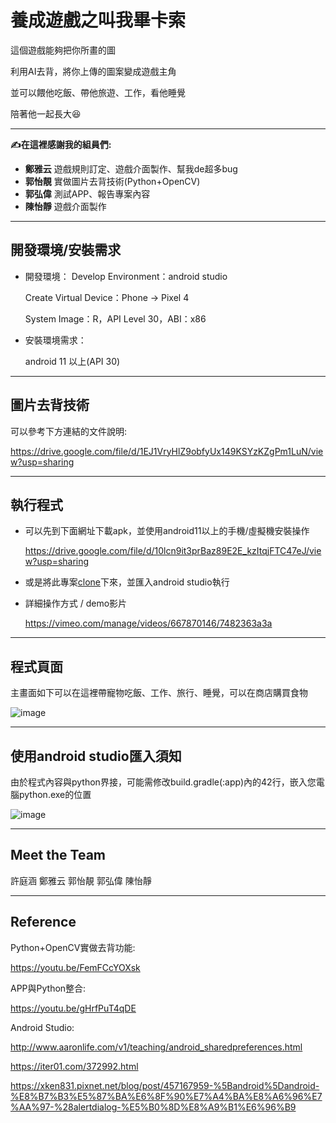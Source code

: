 # 養成遊戲之叫我畢卡索

這個遊戲能夠把你所畫的圖

利用AI去背，將你上傳的圖案變成遊戲主角

並可以餵他吃飯、帶他旅遊、工作，看他睡覺

陪著他一起長大😆


---
 **✍在這裡感謝我的組員們:**

* **鄭雅云** 遊戲規則訂定、遊戲介面製作、幫我de超多bug
* **郭怡靚** 實做圖片去背技術(Python+OpenCV)
* **郭弘偉** 測試APP、報告專案內容
* **陳怡靜** 遊戲介面製作

---
## 開發環境/安裝需求

* 開發環境：
  Develop Environment：android studio
  
  Create Virtual Device：Phone -> Pixel 4
  
  System Image：R，API Level 30，ABI：x86

* 安裝環境需求：

  android 11 以上(API 30)
  
---
## 圖片去背技術

可以參考下方連結的文件說明:

https://drive.google.com/file/d/1EJ1VryHlZ9obfyUx149KSYzKZgPm1LuN/view?usp=sharing

---
## 執行程式
* 可以先到下面網址下載apk，並使用android11以上的手機/虛擬機安裝操作

  https://drive.google.com/file/d/10lcn9it3prBaz89E2E_kzItqjFTC47eJ/view?usp=sharing
  
* 或是將此專案[clone](https://github.com/imbianyunren/Picasso/archive/refs/heads/main.zip)下來，並匯入android studio執行

* 詳細操作方式 / demo影片

  https://vimeo.com/manage/videos/667870146/7482363a3a

---
## 程式頁面

  主畫面如下可以在這裡帶寵物吃飯、工作、旅行、睡覺，可以在商店購買食物
  
![image](https://user-images.githubusercontent.com/60705979/150189220-69115e16-46ea-48b4-98db-9490ce44defb.png)

---

## 使用android studio匯入須知

由於程式內容與python界接，可能需修改build.gradle(:app)內的42行，嵌入您電腦python.exe的位置

![image](https://user-images.githubusercontent.com/60705979/149674692-355a50d8-5253-4ff5-ab87-037c56a6dcd9.png)

---

## Meet the Team 

許庭涵
鄭雅云
郭怡靚
郭弘偉
陳怡靜

---

## Reference

Python+OpenCV實做去背功能:

https://youtu.be/FemFCcYOXsk

APP與Python整合:

https://youtu.be/gHrfPuT4qDE

Android Studio:

http://www.aaronlife.com/v1/teaching/android_sharedpreferences.html

https://iter01.com/372992.html

https://xken831.pixnet.net/blog/post/457167959-%5Bandroid%5Dandroid-%E8%B7%B3%E5%87%BA%E6%8F%90%E7%A4%BA%E8%A6%96%E7%AA%97-%28alertdialog-%E5%B0%8D%E8%A9%B1%E6%96%B9
